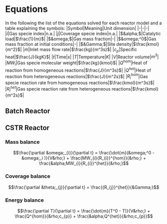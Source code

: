 # Equations
In the following the list of the equations solved for each reactor model and a table explaining the symbols:
|Symbol|Meaning|Unit dimension|
|-|-|-|
|$i$|Gas specie index|n.a.|
|$j$|Coverage specie index|n.a.|
|$&alpha;$|Catalytic load|$\frac{1}{m}$|
|$&omega;$|Gas mass fraction|-|
|$&omega;^0$|Gas mass fraction at initial conditions|-|
|$&Gamma;$|Site density|$\frac{kmol}{m^2}$|
|$\dot{m}$|Inlet mass flow rate|$\frac{kg}{m^3s}$|
|$c_{p}$|Specific heat|$\frac{J}{kgK}$|
|$t$|Time|$s$|
|$T$|Temperature|$K$|
|$V$|Reactor volume|$m^3$|
|$MW_{i}$|Gas specie molecular weight|$\frac{kg}{kmol}$|
|$Q^{hom}$|Heat of reaction from homogeneous reactions|$\frac{J}{m^3s}$|
|$Q^{het}$|Heat of reaction from heterogeneous reactions|$\frac{J}{m^2s}$|
|${R_{i}}^{hom}$|Gas specie reaction rate from homogeneous reactions|$\frac{kmol}{m^3s}$|
|${R_{i}}^{het}$|Gas specie reaction rate from heterogeneous reactions|$\frac{kmol}{m^2s}$|



## **Batch Reactor**



## **CSTR Reactor**

### Mass balance
```math
\frac{\partial &omega;_{i}}{\partial t} = \frac{\dot{m}(&omega;^0 - &omega;_i )}{V&rho;} + \frac{MW_{i}{R_{i}}^{hom}}{&rho;} + \frac{&alpha;MW_{i}{R_{i}}^{het}}{&rho;}
```
### Coverage balance
```math
\frac{\partial &theta;_{j}}{\partial t} = \frac{{R_{j}}^{het}}{&Gamma;}
```
### Energy balance
```math
\frac{\partial T}{\partial t} = \frac{\dot{m}(T^0 - T)}{V&rho;} + \frac{Q^{hom}}{&rho;c_{p}} + \frac{&alpha;Q^{het}}{&rho;c_{p}}
```
